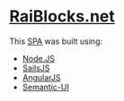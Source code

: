 # [RaiBlocks.net](https://raiblocks.net)

This [SPA](https://en.wikipedia.org/wiki/Single-page_application) was built using:

- [Node.JS](https://nodejs.org)
- [SailsJS](http://sailsjs.org)
- [AngularJS](https://angularjs.org)
- [Semantic-UI](http://semantic-ui.com/)
